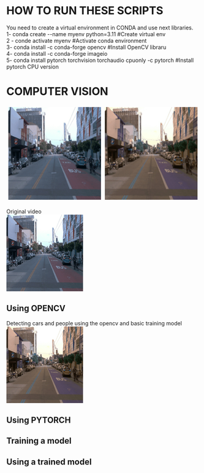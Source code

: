 # HOW TO RUN THESE SCRIPTS
You need to create a virtual environment in CONDA and use next libraries. <br>
1-  conda create --name myenv python=3.11 #Create virtual env <br>
2 - conde activate myenv #Activate conda environment <br>
3-  conda install -c conda-forge opencv #Install OpenCV libraru <br> 
4-  conda install -c conda-forge imageio <br>
5-  conda install pytorch torchvision torchaudio cpuonly -c pytorch #Install pytorch CPU version <br>


# COMPUTER VISION
<div style="display: flex;">
    <div style="flex: 50%; padding: 5px;">
        <img src="https://github.com/marcjesus/udacity/blob/main/01_ObjectDetection/output.gif" alt="Image 1" width="400" />
    </div>
    <div style="flex: 50%; padding: 5px;">
        <img src="https://github.com/marcjesus/udacity/blob/main/01_ObjectDetection/OPENCV_output_gif.gif" alt="Image 2" width="400" />
    </div>
</div>



Original video<br>
![](https://github.com/marcjesus/udacity/blob/main/01_ObjectDetection/output.gif)

## Using OPENCV
Detecting cars and people using the opencv and basic training model<br>
![](https://github.com/marcjesus/udacity/blob/main/01_ObjectDetection/OPENCV_output_gif.gif)

## Using PYTORCH

## Training a model



## Using a trained model    
